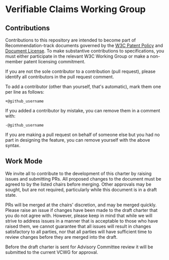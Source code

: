 # Verifiable Claims Working Group

## Contributions
Contributions to this repository are intended to become part of Recommendation-track documents governed by the
[W3C Patent Policy](https://www.w3.org/Consortium/Patent-Policy-20040205/) and
[Document License](https://www.w3.org/Consortium/Legal/copyright-documents). To make substantive contributions to specifications, you must either participate
in the relevant W3C Working Group or make a non-member patent licensing commitment.

If you are not the sole contributor to a contribution (pull request), please identify all 
contributors in the pull request comment.

To add a contributor (other than yourself, that's automatic), mark them one per line as follows:

```
+@github_username
```

If you added a contributor by mistake, you can remove them in a comment with:

```
-@github_username
```

If you are making a pull request on behalf of someone else but you had no part in designing the 
feature, you can remove yourself with the above syntax.

## Work Mode
We invite all to contribute to the development of this charter by raising issues
and submitting PRs. All proposed changes to the document must be agreed to by
the listed chairs before merging. Other approvals may be sought, but are not
required, particularly while this document is in a draft state.

PRs will be merged at the chairs' discretion, and may be merged quickly. Please
raise an issue if changes have been made to the draft charter that you do not
agree with. However, please keep in mind that while we will strive to address
issues in a manner that is acceptable to those who have raised them, we cannot
guarantee that all issues will result in changes satisfactory to all parties,
nor that all parties will have sufficient time to review changes before they are
merged into the draft.

Before the draft charter is sent for Advisory Committee review it will be
submitted to the current VCWG for approval.

